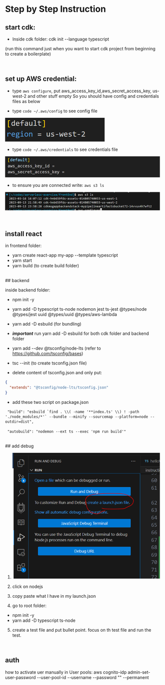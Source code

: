 # Step by Step Instruction

## start cdk:

- Inside cdk folder: cdk init --language typescript

(run this command just when you want to start cdk project from beginning to create a boilerplate)

<br />

## set up AWS credential:

- type `aws configure`, put aws_access_key_id,aws_secret_access_key, us-west-2 and other stuff empty
  So you should have config and credentials files as below

- type `code ~/.aws/config` to see config file

![Alt text](image-3.png)

- type `code ~/.aws/credentials` to see credentials file

![Alt text](image-5.png)

- to ensure you are connected write: `aws s3 ls`

![Alt text](image-4.png)

<br />

## install react

in frontend folder:

- yarn create react-app my-app --template typescript
- yarn start
- yarn build (to create build folder)

<br />
## backend

inside backend folder:

- npm init -y
- yarn add -D typescript ts-node nodemon jest ts-jest @types/node @types/jest uuid @types/uuid @types/aws-lambda
- yarn add -D esbuild (for bundling)
- **_important_** run yarn add -D esbuild for both cdk folder and backend folder

- yarn add --dev @tsconfig/node-lts (refer to https://github.com/tsconfig/bases)
- tsc --init (to create tsconfig.json file)
- delete content of tsconfig.json and only put:

```json
{
  "extends": "@tsconfig/node-lts/tsconfig.json"
}
```

- add these two script on package.json

```
 "build": "esbuild `find . \\( -name '**index.ts' \\) ! -path './node_modules/*'` --bundle --minify --sourcemap --platform=node --outdir=dist",

 "autobuild": "nodemon --ext ts --exec 'npm run build'"

```

<br />
## add debug

1. ![Alt text](image-7.png)

2. click on nodejs
3. copy paste what I have in my launch.json
4. go to root folder:

- npm init -y
- yarn add -D typescript ts-node

5. create a test file and put bullet point. focus on th test file and run the test.

<br />

## auth

how to activate uer manually in User pools:
aws cognito-idp admin-set-user-password --user-pool-id <User pool ID> --username <username> --password "<password>" --permanent
